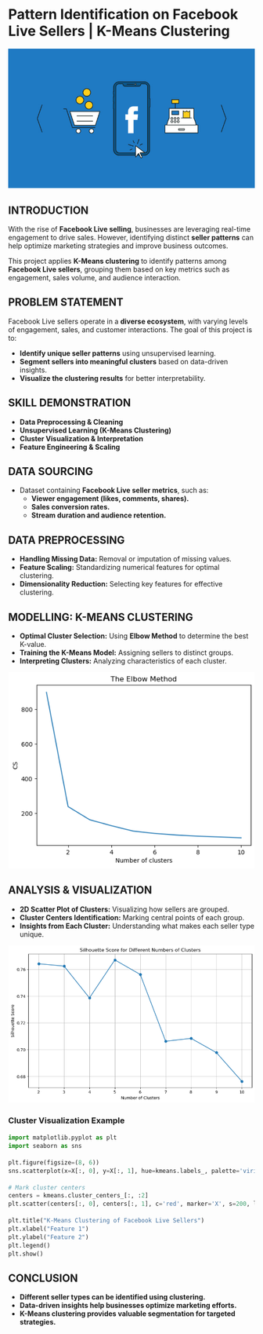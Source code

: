 # **Pattern Identification on Facebook Live Sellers | K-Means Clustering**  

![](facebook_cover.jpg)

## **INTRODUCTION**  
With the rise of **Facebook Live selling**, businesses are leveraging real-time engagement to drive sales. However, identifying distinct **seller patterns** can help optimize marketing strategies and improve business outcomes.  

This project applies **K-Means clustering** to identify patterns among **Facebook Live sellers**, grouping them based on key metrics such as engagement, sales volume, and audience interaction.  

## **PROBLEM STATEMENT**  
Facebook Live sellers operate in a **diverse ecosystem**, with varying levels of engagement, sales, and customer interactions. The goal of this project is to:  
- **Identify unique seller patterns** using unsupervised learning.  
- **Segment sellers into meaningful clusters** based on data-driven insights.  
- **Visualize the clustering results** for better interpretability.  

## **SKILL DEMONSTRATION**  
- **Data Preprocessing & Cleaning**  
- **Unsupervised Learning (K-Means Clustering)**  
- **Cluster Visualization & Interpretation**  
- **Feature Engineering & Scaling**  

## **DATA SOURCING**  
- Dataset containing **Facebook Live seller metrics**, such as:  
  - **Viewer engagement (likes, comments, shares).**  
  - **Sales conversion rates.**  
  - **Stream duration and audience retention.**  

## **DATA PREPROCESSING**  
- **Handling Missing Data:** Removal or imputation of missing values.  
- **Feature Scaling:** Standardizing numerical features for optimal clustering.  
- **Dimensionality Reduction:** Selecting key features for effective clustering.  

## **MODELLING: K-MEANS CLUSTERING**  
- **Optimal Cluster Selection:** Using **Elbow Method** to determine the best K-value.  
- **Training the K-Means Model:** Assigning sellers to distinct groups.  
- **Interpreting Clusters:** Analyzing characteristics of each cluster.

![](elbow_chart.png)
  
## **ANALYSIS & VISUALIZATION**  
- **2D Scatter Plot of Clusters:** Visualizing how sellers are grouped.  
- **Cluster Centers Identification:** Marking central points of each group.  
- **Insights from Each Cluster:** Understanding what makes each seller type unique.  

![](silhouette_score_chart.png)

### **Cluster Visualization Example**
```python
import matplotlib.pyplot as plt
import seaborn as sns

plt.figure(figsize=(8, 6))
sns.scatterplot(x=X[:, 0], y=X[:, 1], hue=kmeans.labels_, palette='viridis', s=50, alpha=0.7)

# Mark cluster centers
centers = kmeans.cluster_centers_[:, :2]
plt.scatter(centers[:, 0], centers[:, 1], c='red', marker='X', s=200, label='Cluster Centers')

plt.title("K-Means Clustering of Facebook Live Sellers")
plt.xlabel("Feature 1")
plt.ylabel("Feature 2")
plt.legend()
plt.show()
```

## **CONCLUSION**  
- **Different seller types can be identified using clustering.**  
- **Data-driven insights help businesses optimize marketing efforts.**  
- **K-Means clustering provides valuable segmentation for targeted strategies.**  
